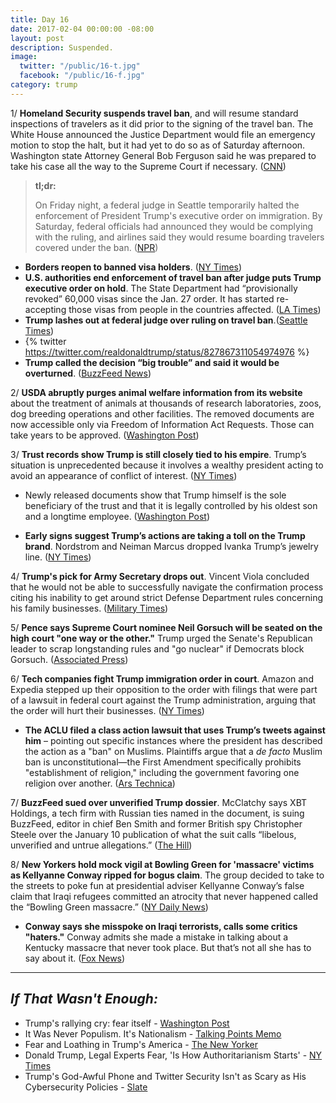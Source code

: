 ```yaml
---
title: Day 16
date: 2017-02-04 00:00:00 -08:00
layout: post
description: Suspended.
image:
  twitter: "/public/16-t.jpg"
  facebook: "/public/16-f.jpg"
category: trump
---
```


1/ **Homeland Security suspends travel ban**, and will resume standard inspections of travelers as it did prior to the signing of the travel ban. The White House announced the Justice Department would file an emergency motion to stop the halt, but it had yet to do so as of Saturday afternoon. Washington state Attorney General Bob Ferguson said he was prepared to take his case all the way to the Supreme Court if necessary. ([CNN](http://www.cnn.com/2017/02/03/politics/federal-judge-temporarily-halts-trump-travel-ban-nationwide-ag-says/index.html))

> **tl;dr:**
>
> On Friday night, a federal judge in Seattle temporarily halted the enforcement of President Trump's executive order on immigration. By Saturday, federal officials had announced they would be complying with the ruling, and airlines said they would resume boarding travelers covered under the ban. ([NPR](http://www.npr.org/sections/thetwo-way/2017/02/04/513415447/airlines-again-board-travelers-barred-by-travel-order-as-trump-vows-to-fight))

* **Borders reopen to banned visa holders**. ([NY Times](https://www.nytimes.com/2017/02/04/us/politics/visa-ban-trump-judge-james-robart.html))
* **U.S. authorities end enforcement of travel ban after judge puts Trump executive order on hold**. The State Department had “provisionally revoked” 60,000 visas since the Jan. 27 order. It has started re-accepting those visas from people in the countries affected. ([LA Times](http://www.latimes.com/politics/la-na-pol-visa-cancellations-20170204-story.html))
* **Trump lashes out at federal judge over ruling on travel ban**.([Seattle Times](http://www.seattletimes.com/nation-world/nation-politics/trump-lashes-out-a-federal-judge-over-ruling-on-travel-ban/))
* {% twitter https://twitter.com/realdonaldtrump/status/827867311054974976 %}
* **Trump called the decision “big trouble” and said it would be overturned**. ([BuzzFeed News](https://www.buzzfeed.com/zoetillman/federal-judge-criticizes-trumps-travel-ban-and-extends-order))

2/ **USDA abruptly purges animal welfare information from its website** about the treatment of animals at thousands of research laboratories, zoos, dog breeding operations and other facilities. The removed documents are now accessible only via Freedom of Information Act Requests. Those can take years to be approved. ([Washington Post](https://www.washingtonpost.com/news/animalia/wp/2017/02/03/the-usda-abruptly-removes-animal-welfare-information-from-its-website/))

3/ **Trust records show Trump is still closely tied to his empire**. Trump’s situation is unprecedented because it involves a wealthy president acting to avoid an appearance of conflict of interest. ([NY Times](https://www.nytimes.com/2017/02/03/us/politics/donald-trump-business.html))

* Newly released documents show that Trump himself is the sole beneficiary of the trust and that it is legally controlled by his oldest son and a longtime employee. ([Washington Post](https://www.washingtonpost.com/politics/documents-confirm-trump-still-benefiting-from-his-business/2017/02/04/848fdd5a-eae0-11e6-bf6f-301b6b443624_story.html))

* **Early signs suggest Trump’s actions are taking a toll on the Trump brand**. Nordstrom and Neiman Marcus dropped Ivanka Trump’s jewelry line. ([NY Times](https://www.nytimes.com/2017/02/04/business/the-trump-brand.html))

4/ **Trump's pick for Army Secretary drops out**. Vincent Viola concluded that he would not be able to successfully navigate the confirmation process citing his inability to get around strict Defense Department rules concerning his family businesses. ([Military Times](http://www.militarytimes.com/articles/trump-viola-withdraws-army-secretary))

5/ **Pence says Supreme Court nominee Neil Gorsuch will be seated on the high court "one way or the other."** Trump urged the Senate's Republican leader to scrap longstanding rules and "go nuclear" if Democrats block Gorsuch. ([Associated Press](http://bigstory.ap.org/174cd1b3e3964c279693c4b444b02d2e))

6/ **Tech companies fight Trump immigration order in court**.  Amazon and Expedia stepped up their opposition to the order with filings that were part of a lawsuit in federal court against the Trump administration, arguing that the order will hurt their businesses. ([NY Times](https://www.nytimes.com/2017/01/30/technology/technology-companies-fight-trump-immigration-order-in-court.html))

* **The ACLU filed a class action lawsuit that uses Trump’s tweets against him** – pointing out specific instances where the president has described the action as a "ban" on Muslims. Plaintiffs argue that a _de facto_ Muslim ban is unconstitutional—the First Amendment specifically prohibits "establishment of religion," including the government favoring one religion over another. ([Ars Technica](https://arstechnica.com/tech-policy/2017/02/prof-can-you-sue-the-president-based-on-his-tweets-were-about-to-find-out/))

7/ **BuzzFeed sued over unverified Trump dossier**. McClatchy says XBT Holdings, a tech firm with Russian ties named in the document, is suing BuzzFeed, editor in chief Ben Smith and former British spy Christopher Steele over the January 10 publication of what the suit calls “libelous, unverified and untrue allegations.” ([The Hill](http://thehill.com/blogs/blog-briefing-room/news/317898-buzzfeed-sued-over-unverified-trump-dossier))

8/ **New Yorkers hold mock vigil at Bowling Green for 'massacre' victims as Kellyanne Conway ripped for bogus claim**. The group decided to take to the streets to poke fun at presidential adviser Kellyanne Conway’s false claim that Iraqi refugees committed an atrocity that never happened called the “Bowling Green massacre.” ([NY Daily News](http://www.nydailynews.com/new-york/new-yorkers-hold-vigil-bowling-green-massacre-victims-article-1.2963989))

* **Conway says she misspoke on Iraqi terrorists, calls some critics "haters."** Conway admits she made a mistake in talking about a Kentucky massacre that never took place. But that’s not all she has to say about it. ([Fox News](http://www.foxnews.com/politics/2017/02/04/conway-says-misspoke-on-iraqi-terrorists-calls-some-critics-haters.html))

---

## _If That Wasn't Enough:_

* Trump's rallying cry: fear itself - [Washington Post](http://www.washingtonpost.com/politics/trumps-rallying-cry-fear-itself/2017/02/03/7d2a0432-ea4a-11e6-bf6f-301b6b443624_story.html)
* It Was Never Populism. It's Nationalism - [Talking Points Memo](http://talkingpointsmemo.com/edblog/it-was-never-populism-it-s-nationalism)
* Fear and Loathing in Trump's America - [The New Yorker](http://www.newyorker.com/culture/cultural-comment/fear-and-loathing-in-trumps-america)
* Donald Trump, Legal Experts Fear, 'Is How Authoritarianism Starts' - [NY Times](http://www.nytimes.com/2016/06/04/us/politics/donald-trump-constitution-power.html)
* Trump's God-Awful Phone and Twitter Security Isn't as Scary as His Cybersecurity Policies - [Slate](http://www.slate.com/blogs/future_tense/2017/01/27/trump_s_phone_and_twitter_security_isn_t_as_scary_as_his_cybersecurity_policies.html)
